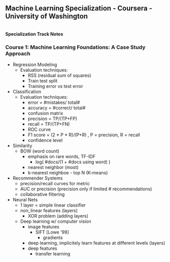 ## Machine Learning Specialization - Coursera - University of Washington
<br><b> Specialization Track Notes </b>

### Course 1: Machine Learning Foundations: A Case Study Approach
  - Regression Modeling
    - Evaluation techniques:
      - RSS (residual sum of squares)
      - Train test split
      - Training error vs test error
  - Classification
    - Evaluation techniques:
      - error = #mistakes/ total#
      - accuracy = #correct/ total#
      - confusion matrix
      - precision = TP/(TP+FP)
      - recall = TP/(TP+FN)
      - ROC curve
      - F1 score = (2 * P * R)/(P+R) , P = precision, R = recall
      - confidence level
  - Similarity
    - BOW (word count)
      - emphasis on rare words, TF-IDF
        - log( #docs/(1 + #docs using word) )
      - nearest neighbor (most)
      - k-nearest neighboe - top N (K-means)
  - Recommender Systems
      - precision/recall curves for metric
      - AUC or precision (precision only if limited # recommendations)
      - collaborative filtering
  - Neural Nets
    - 1 layer = simple linear classifier
    - non_linear features (layers)
      - XOR problem (adding layers)
    - Deep learning w/ computer vision
      - image features
        - SIFT [Lowe '99]
          - gradients
      - deep learning, implicitely learn features at different levels (layers)
      - deep features
        - transfer learning
        
